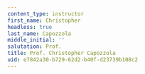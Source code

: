 ```yaml
---
content_type: instructor
first_name: Christopher
headless: true
last_name: Capozzola
middle_initial: ''
salutation: Prof.
title: Prof. Christopher Capozzola
uid: e7842a30-b729-62d2-b40f-d23739b108c2
---
```

